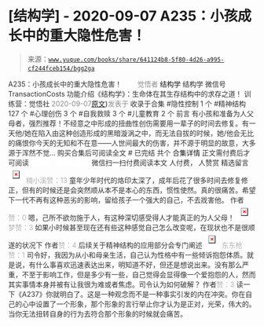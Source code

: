 # [结构学] - 2020-09-07 A235：小孩成长中的重大隐性危害！

> 来源：[`www.yuque.com/books/share/641124b8-5f80-4d26-a995-cf244fceb154/bgg2ga`](https://www.yuque.com/books/share/641124b8-5f80-4d26-a995-cf244fceb154/bgg2ga)

<ne-p id="520f42f3293818f927861ebbd5b15da4_p_0" data-lake-id="520f42f3293818f927861ebbd5b15da4_p_0"><ne-text id="ub5c1afed" style="color: rgb(51, 51, 51);">A235：小孩成长中的重大隐性危害！</ne-text></ne-p> <ne-p id="4e82507339c61858a4ec8575e0eaa9ab" data-lake-id="4e82507339c61858a4ec8575e0eaa9ab"><ne-text id="u5dad2bb1" ne-fontsize="12" style="color: rgb(255, 255, 255);">原创</ne-text><ne-text id="u691044fb" style="color: rgb(140, 140, 140);">觉悟者</ne-text> <ne-text id="u6ee48ff7" ne-fontsize="14">结构学</ne-text></ne-p> <ne-p id="1fef2b464552c1ecdf1e1d7c0453e0e7" data-lake-id="1fef2b464552c1ecdf1e1d7c0453e0e7"><ne-text id="u79ca229f" ne-fontsize="14" ne-bold="true" style="color: rgb(51, 51, 51);">结构学</ne-text></ne-p> <ne-p id="34ae4e148145ea6eeed1b8bdeade7b08" data-lake-id="34ae4e148145ea6eeed1b8bdeade7b08"><ne-text id="uf9ebd552" ne-fontsize="14" style="color: rgb(51, 51, 51);">微信号</ne-text><ne-text id="u28ce8c60" ne-fontsize="14" style="color: rgb(51, 51, 51);">TransactionCosts</ne-text></ne-p> <ne-p id="e43dd466ed5cbaa8a729a42d60c0af2f" data-lake-id="e43dd466ed5cbaa8a729a42d60c0af2f"><ne-text id="uf3801090" ne-fontsize="14" style="color: rgb(51, 51, 51);">功能介绍</ne-text><ne-text id="u40bccd34" ne-fontsize="14" style="color: rgb(51, 51, 51);">《结构学》：生命体在其生存结构中的求存之道！ 训练营：觉悟社</ne-text></ne-p> <ne-p id="d3f1a38cfb497ec8ba8afd8db4f4e389" data-lake-id="d3f1a38cfb497ec8ba8afd8db4f4e389"><ne-text id="ued8a69ee" style="color: rgb(140, 140, 140);">2020-09-07</ne-text>[<ne-text id="u28bdce57" ne-fontsize="14">原文</ne-text>](https://mp.weixin.qq.com/s?__biz=MzIzMDYwOTM0Mg==&mid=2247484498&idx=1&sn=29d5df90e1621a833a1b091917d398c5&chksm=e8b19c83dfc61595ea43aa681ecf86e291392deeec080e32ab21cbacdd044c99e0d9ba86591e#rd))<ne-text id="ubc59ccf4" ne-fontsize="14" style="color: rgb(140, 140, 140);">发表于</ne-text></ne-p> <ne-p id="a0d3e06788dea36e29e701c1f113bd64" data-lake-id="a0d3e06788dea36e29e701c1f113bd64"><ne-text id="uca04b3de" style="color: rgb(51, 51, 51);">收录于合集</ne-text></ne-p> <ne-p id="f247f8b4a015cf552e543923750633b3" data-lake-id="f247f8b4a015cf552e543923750633b3"><ne-text id="u447302e1" style="color: rgb(51, 51, 51);">#隐性控制 1 个</ne-text></ne-p> <ne-p id="5eab66757c6e8acd0d3fc2c327a3b3c3" data-lake-id="5eab66757c6e8acd0d3fc2c327a3b3c3"><ne-text id="ufc4bfd47" style="color: rgb(51, 51, 51);">#精神结构 127 个</ne-text></ne-p> <ne-p id="f58f87189b6aec2563eb37a9114a5f15" data-lake-id="f58f87189b6aec2563eb37a9114a5f15"><ne-text id="u243b487f" style="color: rgb(51, 51, 51);">#心理创伤 3 个</ne-text></ne-p> <ne-p id="c2cfb75fb95dc2fad31571380d7c56f9" data-lake-id="c2cfb75fb95dc2fad31571380d7c56f9"><ne-text id="ua68343e1" style="color: rgb(51, 51, 51);">#自我救赎 3 个</ne-text></ne-p> <ne-p id="6441c9483674d18af0abd96431ef2afc" data-lake-id="6441c9483674d18af0abd96431ef2afc"><ne-text id="u13edeb21" style="color: rgb(51, 51, 51);">#儿童教育 2 个</ne-text></ne-p> <ne-p id="560d853874a139597209005648b6403c" data-lake-id="560d853874a139597209005648b6403c"><ne-text id="u51b4dddd" style="color: rgb(51, 51, 51);">前言</ne-text></ne-p> <ne-p id="90cb4b138f87cf50ff245f4e870c4397" data-lake-id="90cb4b138f87cf50ff245f4e870c4397"><ne-text id="u205cadb5" style="color: rgb(51, 51, 51);">有小孩和准备为人父母者，强烈推荐！不经意之中形成的扭曲性创伤需要用一辈子的时间去修复。有一天他/她在陷入由这种创造形成的黑暗漩涡之中，而无法自拔的时候，她/他会无比的痛恨你今天的无知和不在意——人世间最大的伤害，并不源于明显的故意，大多源于浑然不觉…</ne-text></ne-p> <ne-p id="0d4842f6bb2bf232b4dd569f6b76d3be" data-lake-id="0d4842f6bb2bf232b4dd569f6b76d3be" ne-alignment="center"><ne-text id="u6ab7f115" style="color: rgb(51, 51, 51);">购买合集后可阅读全文</ne-text></ne-p> <ne-p id="5d77d53e92c28ca7c342993b6cf727b5" data-lake-id="5d77d53e92c28ca7c342993b6cf727b5" ne-alignment="center"><ne-text id="u79b7f32a" style="color: rgb(51, 51, 51);">#</ne-text></ne-p> <ne-p id="2b5ce475752ee505338e76d90c16145e" data-lake-id="2b5ce475752ee505338e76d90c16145e" ne-alignment="center"><ne-text id="u64844812" style="color: rgb(51, 51, 51);">已完结 共个</ne-text></ne-p> <ne-p id="6c7ef7f2d32757c7df3eb90a32db339b" data-lake-id="6c7ef7f2d32757c7df3eb90a32db339b" ne-alignment="center"><ne-text id="uc6b86a38" ne-fontsize="16">合集详情</ne-text></ne-p> <ne-p id="326ebca08d275442598be5b052cbe737" data-lake-id="326ebca08d275442598be5b052cbe737" ne-alignment="center"><ne-text id="u8628143b" style="color: rgb(51, 51, 51);">正文需付费后才可阅读</ne-text></ne-p> <ne-p id="6072cadd6f2e008a176d82f673d779d2" data-lake-id="6072cadd6f2e008a176d82f673d779d2" ne-alignment="center"><ne-text id="uc6e75f6e" style="color: rgb(255, 255, 255);">加载中</ne-text></ne-p> <ne-p id="e1da76cd57e4e020141c057daf406031" data-lake-id="e1da76cd57e4e020141c057daf406031" ne-alignment="center"><ne-text id="u80252bec" style="color: rgb(255, 255, 255);"> 微信豆购买</ne-text></ne-p> <ne-p id="bb6d79312227d044c00efb74e2b1d5df" data-lake-id="bb6d79312227d044c00efb74e2b1d5df" ne-alignment="center"><ne-text id="ua9f4dc15" style="color: rgb(51, 51, 51);">微信扫一扫付费阅读本文</ne-text></ne-p> <ne-p id="0bdedfd33487459750e8c251e7ee3c20" data-lake-id="0bdedfd33487459750e8c251e7ee3c20" ne-alignment="center"><ne-text id="u4b1017f1" ne-fontsize="13" style="color: rgb(51, 51, 51);">人付费， 人赞赏</ne-text></ne-p> <ne-h3 id="Vx7PY" data-lake-id="Vx7PY"><ne-heading-ext><ne-heading-anchor></ne-heading-anchor><ne-heading-fold></ne-heading-fold></ne-heading-ext><ne-heading-content><ne-text id="u14ef9df4" ne-fontsize="16" style="color: rgb(51, 51, 51);">精选留言</ne-text></ne-heading-content></ne-h3> <ne-p id="4ec8fd10c2e91ac523e797cd5e70ef66" data-lake-id="4ec8fd10c2e91ac523e797cd5e70ef66"><ne-card data-card-name="image" data-card-type="inline" id="iFq9M" data-event-boundary="card" style="color: rgb(51, 51, 51);">![](img/91de852eda59930b460aff329a3876f5.png)  <ne-p id="82b2132eabfc2c1a3a27b9c036732a65" data-lake-id="82b2132eabfc2c1a3a27b9c036732a65"><ne-text id="u345c53ee" style="color: rgb(179, 179, 179);">楠小溪赞：13</ne-text></ne-p> <ne-p id="e2197fa4a559fa4f3238f6fc4a266fc7" data-lake-id="e2197fa4a559fa4f3238f6fc4a266fc7"><ne-text id="ufbdf142b" style="color: rgb(51, 51, 51);">童年少年时代的烙印太深了，成年后花了很多时间去修复修正，但有的时候还是会突然顺从本不是本心的东西，惯性使然。真的很痛苦。希望下一代不再有这种恶劣的影响，留给孩子一个强大的自己，不去戕害他。</ne-text></ne-p> <ne-p id="f3cf916d62f7bf092816b7dfa626bae3" data-lake-id="f3cf916d62f7bf092816b7dfa626bae3"><ne-text id="u1c040da1" style="color: rgb(51, 51, 51);">作者</ne-text><ne-text id="uf438780a" style="color: rgb(179, 179, 179);">赞：0</ne-text></ne-p> <ne-p id="3536b53cbfaa85422aea98e8c3c18d02" data-lake-id="3536b53cbfaa85422aea98e8c3c18d02"><ne-text id="uf5425a20" style="color: rgb(51, 51, 51);">嗯，己所不欲勿施于人，有这种深切感受得人才能真正的为人父母！</ne-text></ne-p> <ne-p id="a0a009f0330e75e1161a88371f883601" data-lake-id="a0a009f0330e75e1161a88371f883601"><ne-card data-card-name="image" data-card-type="inline" id="dlur0" data-event-boundary="card" style="color: rgb(51, 51, 51);">![](img/168b1ff9c1401c6a37b4c2767afcd0b4.png)  <ne-p id="ead6f3af3068f6b0c27d3ece18cd1291" data-lake-id="ead6f3af3068f6b0c27d3ece18cd1291"><ne-text id="ua2efbd56" style="color: rgb(179, 179, 179);">梦赞：3</ne-text></ne-p> <ne-p id="38c689e3acc45f0530f67e10919e9295" data-lake-id="38c689e3acc45f0530f67e10919e9295"><ne-text id="u336e8c45" style="color: rgb(51, 51, 51);">如果小时候甚至现在还有些这种感觉自己怎么改变呢，在现状也不是很顺遂的状况下</ne-text></ne-p> <ne-p id="07451c9361aac85034c8613dff162b04" data-lake-id="07451c9361aac85034c8613dff162b04"><ne-text id="ub876af8d" style="color: rgb(51, 51, 51);">作者</ne-text><ne-text id="u01991e45" style="color: rgb(179, 179, 179);">赞：4</ne-text></ne-p> <ne-p id="a2e9e0f9998ad8c47d2cb4459ca9998d" data-lake-id="a2e9e0f9998ad8c47d2cb4459ca9998d"><ne-text id="u5f534fb1" style="color: rgb(51, 51, 51);">后续关于精神结构的应用部分会专门阐述</ne-text></ne-p> <ne-p id="6f2fbeab6acbb47a9bccf3b8978d8f25" data-lake-id="6f2fbeab6acbb47a9bccf3b8978d8f25"><ne-card data-card-name="image" data-card-type="inline" id="igcKA" data-event-boundary="card" style="color: rgb(51, 51, 51);">![](img/728b1b4d00f148082557c670271188b4.png)  <ne-p id="634b74b10f6504d7d943873299979ad5" data-lake-id="634b74b10f6504d7d943873299979ad5"><ne-text id="u3da1738b" style="color: rgb(179, 179, 179);">东东枪赞：1</ne-text></ne-p> <ne-p id="eda361882256a5b597c97fb8a38af7c4" data-lake-id="eda361882256a5b597c97fb8a38af7c4"><ne-text id="u5632a780" style="color: rgb(51, 51, 51);">司令好，我因为从小和母亲生活，自己认为性格中有一些倾诉抱怨体质。就是说，有什么事喜欢迅速表达出来，明知道不好，但还是想说出来。没有那么严重，不至于影响工作，但是多少有一些，自己觉得会显得像一个爱抱怨的人，然而其实事情本身并被有让我很为难或者焦虑。司令认为如何破解？</ne-text></ne-p> <ne-p id="d3e5d44f2d6c93ebc181b5dbe98adef8" data-lake-id="d3e5d44f2d6c93ebc181b5dbe98adef8"><ne-text id="u3816cae2" style="color: rgb(51, 51, 51);">作者</ne-text><ne-text id="ud5db2bf4" style="color: rgb(179, 179, 179);">赞：3</ne-text></ne-p> <ne-p id="6c13073b43d9f9d0debeee2b3f2d1e15" data-lake-id="6c13073b43d9f9d0debeee2b3f2d1e15"><ne-text id="u021f0a7c" style="color: rgb(51, 51, 51);">读一下《A237》你就明白了。这是一种观念而不是一种事实引发的内在冲突。你在自己的心中设置了一个形象，那个形象的言行举止你才认为是正对，光荣，伟大的。当你无法扭转自身的行为去符合那个形象的时候就会痛苦。</ne-text></ne-p></ne-card></ne-p></ne-card></ne-p></ne-card></ne-p>